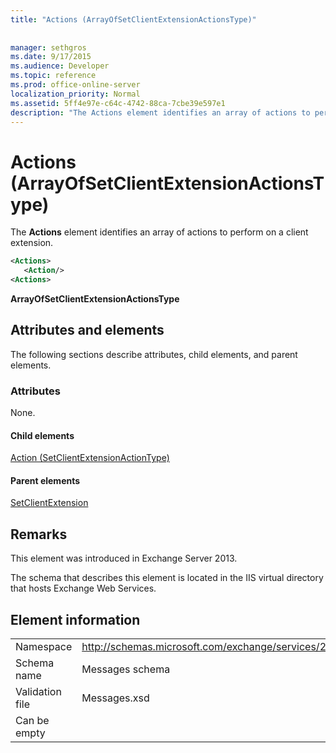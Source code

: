 ```yaml
---
title: "Actions (ArrayOfSetClientExtensionActionsType)"
 
 
manager: sethgros
ms.date: 9/17/2015
ms.audience: Developer
ms.topic: reference
ms.prod: office-online-server
localization_priority: Normal
ms.assetid: 5ff4e97e-c64c-4742-88ca-7cbe39e597e1
description: "The Actions element identifies an array of actions to perform on a client extension."
---
```


# Actions (ArrayOfSetClientExtensionActionsType)

The **Actions** element identifies an array of actions to perform on a client extension. 
  
```XML
<Actions>
   <Action/>
<Actions>
```

 **ArrayOfSetClientExtensionActionsType**
## Attributes and elements

The following sections describe attributes, child elements, and parent elements.
  
### Attributes

None.
  
#### Child elements

[Action (SetClientExtensionActionType)](action-setclientextensionactiontype.md)
  
#### Parent elements

[SetClientExtension](setclientextension.md)
  
## Remarks

This element was introduced in Exchange Server 2013.
  
The schema that describes this element is located in the IIS virtual directory that hosts Exchange Web Services.
  
## Element information

|||
|:-----|:-----|
|Namespace  <br/> |http://schemas.microsoft.com/exchange/services/2006/messages  <br/> |
|Schema name  <br/> |Messages schema  <br/> |
|Validation file  <br/> |Messages.xsd  <br/> |
|Can be empty  <br/> ||
   


